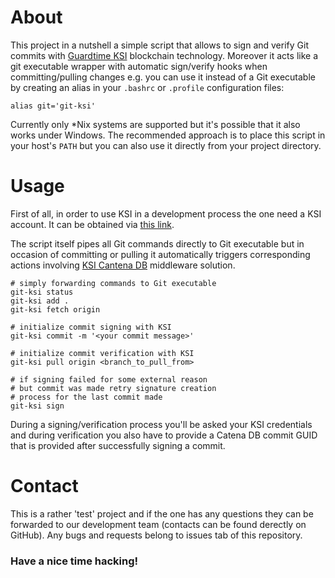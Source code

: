 # About
This project in a nutshell a simple script that allows to sign and verify Git commits with [Guardtime KSI](https://www.google.com) blockchain technology. Moreover it acts like a git executable wrapper with automatic sign/verify hooks when committing/pulling changes e.g. you can use it instead of a Git executable by creating an alias in your `.bashrc` or `.profile` configuration files:

```shell
alias git='git-ksi'
```

Currently only *Nix systems are supported but it's possible that it also works under Windows. The recommended approach is to place this script in your host's `PATH` but you can also use it directly from your project directory. 

# Usage
First of all, in order to use KSI in a development process the one need a KSI account. It can be obtained via [this link](https://guardtime.com/technology/blockchain-developers).

The script itself pipes all Git commands directly to Git executable but in occasion of committing or pulling it automatically triggers corresponding actions involving [KSI Cantena DB](https://tryout-catena.guardtime.net/) middleware solution. 

```shell
# simply forwarding commands to Git executable
git-ksi status
git-ksi add .
git-ksi fetch origin
```

```shell
# initialize commit signing with KSI
git-ksi commit -m '<your commit message>'

# initialize commit verification with KSI
git-ksi pull origin <branch_to_pull_from>

# if signing failed for some external reason 
# but commit was made retry signature creation
# process for the last commit made
git-ksi sign
```

During a signing/verification process you'll be asked your KSI credentials and during verification you also have to provide a Catena DB commit GUID that is provided after successfully signing a commit.

# Contact
This is a rather 'test' project and if the one has any questions they can be forwarded to our development team (contacts can be found derectly on GitHub). Any bugs and requests belong to issues tab of this repository.

### Have a nice time hacking!
